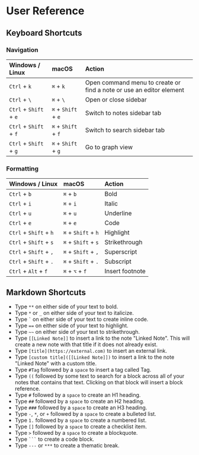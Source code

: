 # User Reference

## Keyboard Shortcuts

### Navigation

| Windows / Linux        | macOS               | Action                                                              |
| :--------------------- | :------------------ | :------------------------------------------------------------------ |
| `Ctrl` + `k`           | `⌘` + `k`           | Open command menu to create or find a note or use an editor element |
| `Ctrl` + `\`           | `⌘` + `\`           | Open or close sidebar                                               |
| `Ctrl` + `Shift` + `e` | `⌘` + `Shift` + `e` | Switch to notes sidebar tab                                         |
| `Ctrl` + `Shift` + `f` | `⌘` + `Shift` + `f` | Switch to search sidebar tab                                        |
| `Ctrl` + `Shift` + `g` | `⌘` + `Shift` + `g` | Go to graph view                                                    |

### Formatting

| Windows / Linux        | macOS               | Action          |
| :--------------------- | :------------------ | :-------------- |
| `Ctrl` + `b`           | `⌘` + `b`           | Bold            |
| `Ctrl` + `i`           | `⌘` + `i`           | Italic          |
| `Ctrl` + `u`           | `⌘` + `u`           | Underline       |
| `Ctrl` + `e`           | `⌘` + `e`           | Code            |
| `Ctrl` + `Shift` + `h` | `⌘` + `Shift` + `h` | Highlight       |
| `Ctrl` + `Shift` + `s` | `⌘` + `Shift` + `s` | Strikethrough   |
| `Ctrl` + `Shift` + `,` | `⌘` + `Shift` + `,` | Superscript     |
| `Ctrl` + `Shift` + `.` | `⌘` + `Shift` + `.` | Subscript       |
| `Ctrl` + `Alt` + `f`   | `⌘` + `⌥` + `f`     | Insert footnote |

## Markdown Shortcuts

- Type `**` on either side of your text to bold.
- Type `*` or `_` on either side of your text to italicize.
- Type `` ` `` on either side of your text to create inline code.
- Type `==` on either side of your text to highlight.
- Type `~~` on either side of your text to strikethrough.
- Type `[[Linked Note]]` to insert a link to the note "Linked Note". This will create a new note with that title if it does not already exist.
- Type `[title](https://external.com)` to insert an external link.
- Type `[custom title]([[Linked Note]])` to insert a link to the note "Linked Note" with a custom title.
- Type `#Tag` followed by a `space` to insert a tag called Tag.
- Type `((` followed by some text to search for a block across all of your notes that contains that text. Clicking on that block will insert a block reference.
- Type `#` followed by a `space` to create an H1 heading.
- Type `##` followed by a `space` to create an H2 heading.
- Type `###` followed by a `space` to create an H3 heading.
- Type `-`, `*`, or `+` followed by a `space` to create a bulleted list.
- Type `1.` followed by a `space` to create a numbered list.
- Type `[]` followed by a `space` to create a checklist item.
- Type `>` followed by a `space` to create a blockquote.
- Type ` ``` ` to create a code block.
- Type `---` or `***` to create a thematic break.
